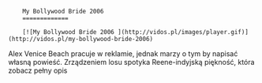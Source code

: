 
        My Bollywood Bride 2006 
        =============
        
        [![My Bollywood Bride 2006 ](http://vidos.pl/images/player.gif)](http://vidos.pl/my-bollywood-bride-2006)
        
        
 Alex Venice Beach pracuje w reklamie, jednak marzy o tym by napisać własną powieść. Zrządzeniem losu spotyka Reene-indyjską piękność, która zobacz pełny opis
    